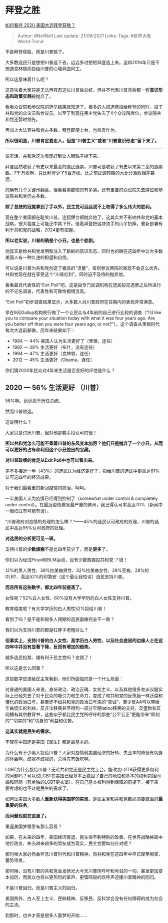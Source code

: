 # 拜登之胜
[如何看待 2020 美国大选拜登获胜？](https://www.zhihu.com/question/429281633/answer/1566002800)

> Author: #NellNell 
Last update: *21/08/2021* 
Links:
Tags: #世界大局World-Trend 


  

不是拜登获胜，而是川普输了。

大多数选民只是想把川普选下去，远远多过想把拜登选上来。这和2016年只是不想选克林顿而投给川普的心理异曲同工。

所以这意味着什么呢？

这意味着大家只是无法再容忍这位川普做总统，但并不代表川普背后那一套**意识形态和政策实践**被抛弃了。

看看众议院和参议院的选举结果就知道了。极多的人把选票投给拜登的同时，投了共和党的众议员和参议员。以至于到现在民主党失去了4个众议院席位，参议院共和党还暂时领先。

再加上大法官共和党占多数。拜登即便上台，也难有作为。

**所以很明显，川普肯定要走人，但是“川普主义”或者“川普意识形态”留下来了。**

---

说实话，共和党这次表现好到让人眼珠子掉下来。

拜登固然收获了有史以来最高的选民选票，川普可是收获了有史以来第二高的选票数。7千万张啊，只比拜登少了5百万张。比之前民调预期的大比分落败相差甚远。

的确有几个关键州翻蓝，但看看票数咬的有多紧。还有重要的众议院失去席位和参议院共和党仍占多数。

**除了总统的冠冕拿到了手以外，民主党可远远说不上取得了多么伟大的胜利。**

现在整个美国都在耻笑川普，连狐狸台都抛弃他了。这其实并不影响共和党的基本战略，很大程度上可能正中其下怀。借着拜登把这块烫手的山芋扔掉，重新部署有利于共和党的战略，2024更有把握。

**所以老实说，川普的确是个小丑。也是个悲剧。**

他其实是给共和党发明和注入了新鲜的意识形态，同时也的确在这四年中让大多数美国人有一种久违的盼望和自信。

可以说是川普为共和党创造了极高的“流量”，否则参议两院的表现不会这么优秀。共和党现在就在享受这个“川普红利”，同时迫不及待的抛弃他。

看看最具代表性的“Exit Poll”吧，这是由专门民调机构在选民投完选票之后所进行的不记名调查，代表性和可靠性都相当高。

“Exit Poll”初步调查结果显示，大多数人对川普政府在任期内的表现非常满意。

早在9月Gallup机构例行做了一个让民众与4年前的自己进行比较的调查（“I’d like you to compare your situation today with what it was four years ago. Are you better off than you were four years ago, or not?”）。这个调查从里根时代每次大选前都做，历年来结果如下：

-   1984 — 44% 美国人认为生活更好了（里根，连任）
-   1992 — 38% 生活更好（布什，没有连任）
-   1994 — 47% 生活更好（克林顿，连任）
-   2012 — 45% 生活更好（Obama，连任）

你们猜2020年民众对4年来生活是否变好的评估是什么？

  

  

  

  

  

## **2020 — 56% 生活更好 （川普）**

56%啊。远远高于历任总统。

然而川普败选。

这说明什么？

大家只是讨厌川普，但对他那套手段认可的很！

**所以共和党怎么可能不乘着川普的东风变本加厉？他们只是抛弃了一个小丑，从而可以更好的占有和利用这个小丑挖出的宝藏。**

  

  

**对川普政绩的肯定从Exit Poll中也可以看出来。**

差不多接近一半（43%）的选民认为经济更好了，投给川普的选民中更高达81%认可这四年的经济成果。

对于我们最看重的新冠疫情的防治，呵呵。

一半美国人认为疫情已经得到控制了（somewhat under control & completely under control）。在最近疫情爆发最严重的佛州，我记得认可率高达70%（新闻中一眼扫过有可能有误）。

“川普政府对疫情的处理的怎么样？“——45%的选民认可政府的处理，川普的选民中高达95%认可政府的处理。

  

  

**对选民的分析更可见一斑。**

支持川普的**少数族裔**不是比四年前少了，而是**更多**了。

你们以为经过Floyd和BLM运动，没有少数族裔投共和党·？错！

12%的黑人男性、38%拉美裔男性、32%拉美裔女性、28%亚裔、28%的GLBT、高达52%的印第安（这个最让我惊诧）选民支持川普。

**而且所有这些数字，都比四年前提高了。**

女性呢？52%白人女性、60%没有大学学历的白人女性支持川普。

教育程度呢？有大学学历的白人男性52%投给川普！

  

  

看到了吗？是不是和很多人预期的选民画像完全不一致？

我们以为支持川普的都是红脖子老粗对么？

**但事实上，支持川普的白人女性、高学历白人男性、以及社会底层的边缘人士在这四年中并没有显著下降，反而有增加的趋势。**

越多选民投票、越有利于民主党吗？也错了！

  

  

所以这是怎么回事？

这些数字应该给民主党看到，他们所面临的是一个什么局面：

对普通的美国人来说，身份政治、政治正确、女权主义、以及其他很多左派议题实际上已经失去了对于民众的吸引力和生命力，变成了和共和党的反堕胎一样迂腐和僵化的政治口号。甚至还不如共和党的政治口号来的“真诚”，至少反AA可以带给华裔切实的利益，反非法移民甚至得到一部分早期latino移民的支持，反堕胎和反同婚有其宗教背书，这些似乎都比民主党所呼吁的那些“公平公正”更能带来“即刻的”“切实的”和“切身的”利益和优势。

**这其实就是民生的需求。**

不管在中国还是美国【民生】都是最基本的。

为什么有不少黑人投给川普？人家对疫情前美国经济的好转、失业率的降低有切身的体会啊。歧视不歧视的，总得先有饭吃啊。

LGBT为什么投给川普？无论共和党还是民主党上台，能改变LGTB获得更多权利的问题吗？可以说LGBT在美国已经基本上稳固了自己的地位和基本的权利包括同婚和同厕（有单独的LGBT更衣室）。在自己基本权利得到保障的前提下，接下来要考虑的也不过是民生的需求了。

如何让美国大多数人**重新获得美国梦的实现**，是民主党和共和党都必须要直面的**最重要的任务**。

**而问题也就在这里了。**

重返美国梦哪里有那么容易？

如果，在未来的四年，美国经济衰退、民生得不到特别的改善、在世界战略格局中地位改变、失去越来越多的盟友成为现实，民主党要如何应对呢？

那时候大家必然会怀念川普时代和川普精神，而共和党在这四年中早已摩拳擦掌、蓄势待发。

那时候，没有川普的共和党会发扬光大今天川普所呼吁和号召的一切，甚至更加变本加厉，而民众也将以更热烈的掌声、更雷鸣般的欢呼声迎接川普精神的回归。

不是川普回归，而是川普主义的回归。

美国例外、白人至上主义、民粹精神、反移民、反科学会没有任何障碍的成为社会的主流。

到那时，也许才真是很多人噩梦的开始……